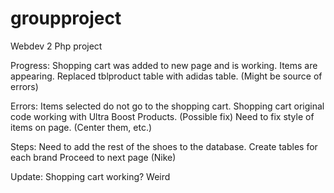 # groupproject
Webdev 2 Php project

Progress:
Shopping cart was added to new page and is working.  Items are appearing. 
Replaced tblproduct table with adidas table.  (Might be source of errors)

Errors:
Items selected do not go to the shopping cart.
Shopping cart original code working with Ultra Boost Products.  (Possible fix)
Need to fix style of items on page. (Center them, etc.)

Steps:
Need to add the rest of the shoes to the database.
Create tables for each brand
Proceed to next page (Nike)

Update:
Shopping cart working? Weird
